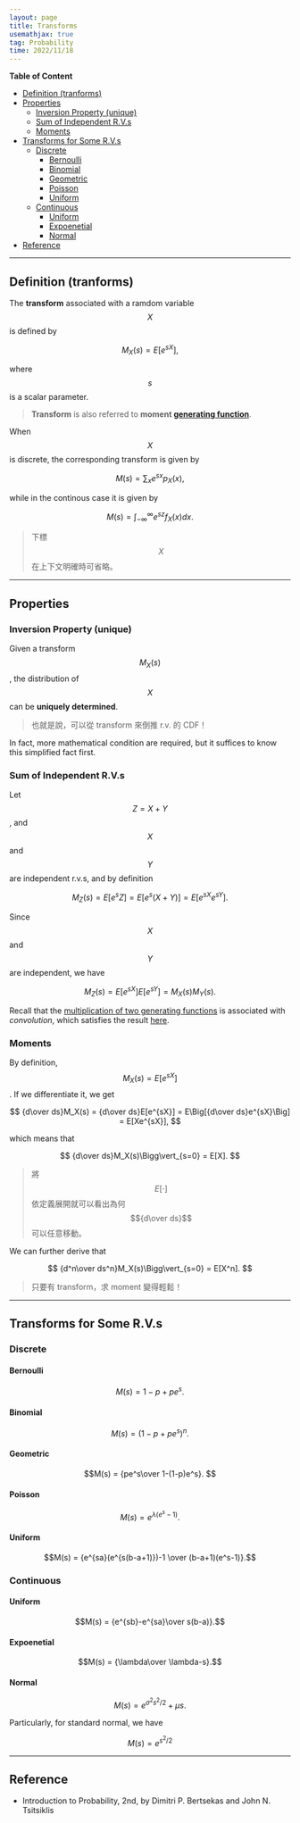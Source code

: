 ```yaml
---
layout: page
title: Transforms
usemathjax: true
tag: Probability
time: 2022/11/18
---
```


**Table of Content**
- [Definition (tranforms)](#definition-tranforms)
- [Properties](#properties)
  - [Inversion Property (unique)](#inversion-property-unique)
  - [Sum of Independent R.V.s](#sum-of-independent-rvs)
  - [Moments](#moments)
- [Transforms for Some R.V.s](#transforms-for-some-rvs)
  - [Discrete](#discrete)
    - [Bernoulli](#bernoulli)
    - [Binomial](#binomial)
    - [Geometric](#geometric)
    - [Poisson](#poisson)
    - [Uniform](#uniform)
  - [Continuous](#continuous)
    - [Uniform](#uniform-1)
    - [Expoenetial](#expoenetial)
    - [Normal](#normal)
- [Reference](#reference)

---

## Definition (tranforms)
The **transform** associated with a ramdom variable $$X$$ is defined by 

$$
M_X(s) = E[e^{sX}],
$$

where $$s$$ is a scalar parameter.

> **Transform** is also referred to **moment [generating function](../../Concrete-Math/Generating-Functions)**.

When $$X$$ is discrete, the corresponding transform is given by

$$
M(s) = \sum_xe^{sx}p_X(x),
$$

while in the continous case it is given by

$$
M(s) = \int_{-\infty}^{\infty}e^{sz}f_X(x)dx.
$$

> 下標 $$X$$ 在上下文明確時可省略。

---

## Properties

### Inversion Property (unique)
Given a transform $$M_X(s)$$, the distribution of $$X$$ can be **uniquely determined**.

> 也就是說，可以從 transform 來倒推 r.v. 的 CDF！

In fact, more mathematical condition are required, but it suffices to know this simplified fact first.

### Sum of Independent R.V.s

Let $$Z=X+Y$$, and $$X$$ and $$Y$$ are independent r.v.s, and by definition

$$
M_Z(s) = E[e^sZ] = E[e^s(X+Y)] = E[e^{sX}e^{sY}].
$$

Since $$X$$ and $$Y$$ are independent, we have

$$
M_Z(s) = E[e^{sX}]E[e^{sY}] = M_X(s)M_Y(s).
$$

Recall that the [multiplication of two generating functions](../../Concrete-Math/Generating-Functions/#multiplication) is associated with *convolution*, which satisfies the result [here](../6-derived-distro/#the-distribution-of-xy).

### Moments

By definition, $$M_X(s) = E[e^{sX}]$$. If we differentiate it, we get

$$
{d\over ds}M_X(s) = {d\over ds}E[e^{sX}] = E\Big[{d\over ds}e^{sX}\Big] = E[Xe^{sX}],
$$

which means that 

$$
{d\over ds}M_X(s)\Bigg\vert_{s=0} = E[X].
$$

> 將 $$E[\cdot]$$ 依定義展開就可以看出為何 $${d\over ds}$$ 可以任意移動。

We can further derive that 

$$
{d^n\over ds^n}M_X(s)\Bigg\vert_{s=0} = E[X^n].
$$

> 只要有 transform，求 moment 變得輕鬆！

---

## Transforms for Some R.V.s

### Discrete

#### Bernoulli

$$
M(s) = 1-p+pe^s.
$$

#### Binomial

$$ M(s) = (1-p+pe^s)^n. $$

#### Geometric

$$M(s) = {pe^s\over 1-(1-p)e^s}. $$

#### Poisson

$$ M(s) = e^{\lambda(e^s-1)}. $$

#### Uniform

$$M(s) = {e^{sa}(e^{s(b-a+1)})-1 \over (b-a+1)(e^s-1)}.$$

### Continuous

#### Uniform

$$M(s) = {e^{sb}-e^{sa}\over s(b-a)}.$$

#### Expoenetial

$$M(s) = {\lambda\over \lambda-s}.$$

#### Normal

$$M(s) = e^{\sigma^2s^2/2}+\mu s .$$

Particularly, for standard normal, we have

$$
M(s) = e^{s^2/2}
$$

---

## Reference

- Introduction to Probability, 2nd, by Dimitri P. Bertsekas and John N. Tsitsiklis